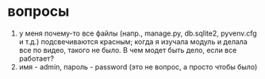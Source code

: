 # вопросы
1) у меня почему-то все файлы (напр., manage.py, db.sqlite2, pyvenv.cfg и т.д.) подсвечиваются красным; 
когда я изучала модуль и делала все по видео, такого не было. В чем модет быть дело, если все работает?
2) имя - admin, пароль - password (это не вопрос, а просто чтобы было)
